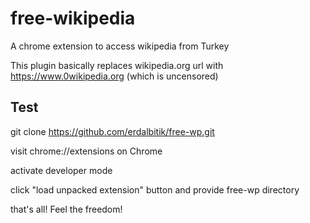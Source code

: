 # free-wikipedia
A chrome extension to access wikipedia from Turkey

This plugin basically replaces wikipedia.org url with https://www.0wikipedia.org (which is uncensored)

## Test

git clone https://github.com/erdalbitik/free-wp.git 

visit chrome://extensions on Chrome

activate developer mode

click "load unpacked extension" button and provide free-wp directory 

that's all! Feel the freedom!
